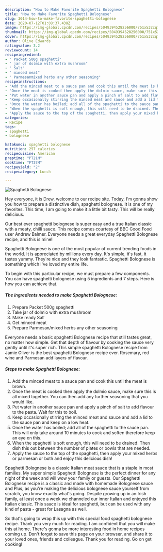 ```yaml
---
description: "How to Make Favorite Spaghetti Bolognese"
title: "How to Make Favorite Spaghetti Bolognese"
slug: 3014-how-to-make-favorite-spaghetti-bolognese
date: 2020-07-12T01:08:37.438Z
image: https://img-global.cpcdn.com/recipes/5049394528256000/751x532cq70/spaghetti-bolognese-recipe-main-photo.jpg
thumbnail: https://img-global.cpcdn.com/recipes/5049394528256000/751x532cq70/spaghetti-bolognese-recipe-main-photo.jpg
cover: https://img-global.cpcdn.com/recipes/5049394528256000/751x532cq70/spaghetti-bolognese-recipe-main-photo.jpg
author: Olive Edwards
ratingvalue: 3.2
reviewcount: 14
recipeingredient:
- " Packet 500g spaghetti"
- " jar of dolmio with extra mushroom"
- " Salt"
- " minced meat"
- " Parmesanmixed herbs any other seasoning"
recipeinstructions:
- "Add the minced meat to a sauce pan and cook this until the meat is brown."
- "Once the meat is cooked then apply the dolmio sauce, make sure this is all mixed together. You can then add any further seasoning that you would like."
- "Put water in another sauce pan and apply a pinch of salt to add flavour to the pasta. Wait for this to boil."
- "Keep occasionally stirring the minced meat and sauce and add a lid to the sauce pan and keep on a low heat."
- "Once the water has boiled; add all of the spaghetti to the sauce pan. This will only take around 10 minutes to cook and soften therefore keep an eye on this."
- "When the spaghetti is soft enough, this will need to be drained. Then dish this out between the number of plates or bowls that are needed."
- "Apply the sauce to the top of the spaghetti, then apply your mixed herbs or parmesan or both and enjoy this delicious dish!"
categories:
- Recipe
tags:
- spaghetti
- bolognese

katakunci: spaghetti bolognese 
nutrition: 257 calories
recipecuisine: American
preptime: "PT21M"
cooktime: "PT37M"
recipeyield: "2"
recipecategory: Lunch

---
```



![Spaghetti Bolognese](https://img-global.cpcdn.com/recipes/5049394528256000/751x532cq70/spaghetti-bolognese-recipe-main-photo.jpg)

Hey everyone, it is Drew, welcome to our recipe site. Today, I'm gonna show you how to prepare a distinctive dish, spaghetti bolognese. It is one of my favorites. This time, I am going to make it a little bit tasty. This will be really delicious.

Our best ever spaghetti bolognese is super easy and a true Italian classic with a meaty, chilli sauce. This recipe comes courtesy of BBC Good Food user Andrew Balmer. Everyone needs a great everyday Spaghetti Bolognese recipe, and this is mine!

Spaghetti Bolognese is one of the most popular of current trending foods in the world. It is appreciated by millions every day. It's simple, it's fast, it tastes yummy. They're nice and they look fantastic. Spaghetti Bolognese is something which I've loved my entire life.


To begin with this particular recipe, we must prepare a few components. You can have spaghetti bolognese using 5 ingredients and 7 steps. Here is how you can achieve that.

<!--inarticleads1-->

##### The ingredients needed to make Spaghetti Bolognese:

1. Prepare  Packet 500g spaghetti
1. Take  jar of dolmio with extra mushroom
1. Make ready  Salt
1. Get  minced meat
1. Prepare  Parmesan/mixed herbs any other seasoning


Everyone needs a basic spaghetti Bolognese recipe that still tastes great, no matter how simple. Get that depth of flavour by cooking the sauce very gently until it&#39;s super rich. This simple spaghetti Bolognese recipe from Jamie Oliver is the best spaghetti Bolognese recipe ever. Rosemary, red wine and Parmesan add layers of flavour. 

<!--inarticleads2-->

##### Steps to make Spaghetti Bolognese:

1. Add the minced meat to a sauce pan and cook this until the meat is brown.
1. Once the meat is cooked then apply the dolmio sauce, make sure this is all mixed together. You can then add any further seasoning that you would like.
1. Put water in another sauce pan and apply a pinch of salt to add flavour to the pasta. Wait for this to boil.
1. Keep occasionally stirring the minced meat and sauce and add a lid to the sauce pan and keep on a low heat.
1. Once the water has boiled; add all of the spaghetti to the sauce pan. This will only take around 10 minutes to cook and soften therefore keep an eye on this.
1. When the spaghetti is soft enough, this will need to be drained. Then dish this out between the number of plates or bowls that are needed.
1. Apply the sauce to the top of the spaghetti, then apply your mixed herbs or parmesan or both and enjoy this delicious dish!


Spaghetti Bolognese is a classic Italian meat sauce that is a staple in most families. My super simple Spaghetti Bolognese is the perfect dinner for any night of the week and will wow your family or guests. Our Spaghetti Bolognese recipe is a classic and made with homemade Bolognese sauce and Plus, as you&#39;re making the delicious bolognese sauce yourself from scratch, you know exactly what&#39;s going. Despite growing up in an Irish family, at least once a week we channeled our inner Italian and enjoyed this Italian classic. This sauce is ideal for spaghetti, but can be used with any kind of pasta - great for Lasagna as well. 

So that's going to wrap this up with this special food spaghetti bolognese recipe. Thank you very much for reading. I am confident that you will make this at home. There's gonna be more interesting food in home recipes coming up. Don't forget to save this page on your browser, and share it to your loved ones, friends and colleague. Thank you for reading. Go on get cooking!
